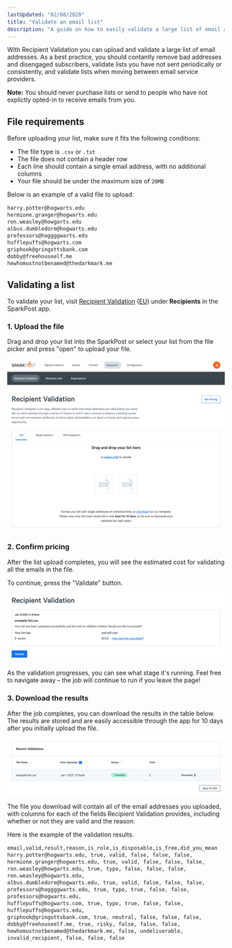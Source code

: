 ```yaml
---
lastUpdated: "02/08/2020"
title: "Validate an email list"
description: "A guide on how to easily validate a large list of email addresses using Recipient Validation."
---
```


With Recipient Validation you can upload and validate a large list of email addresses. As a best practice, you should contantly remove bad addresses and disengaged subscribers, validate lists you have not sent periodically or consistently, and validate lists when moving between email service providers.

**Note:** You should never purchase lists or send to people who have not explictly opted-in to receive emails from you.

## File requirements

Before uploading your list, make sure it fits the following conditions:
* The file type is `.csv` or `.txt`
* The file does not contain a header row
* Each line should contain a single email address, with no additional columns
* Your file should be under the maximum size of `20MB`

Below is an example of a valid file to upload:

```
harry.potter@hogwarts.edu
hermione.granger@hogwarts.edu
ron.weasley@howgarts.edu
albus.dumbledore@hogwarts.edu
professors@hoggggwarts.edu
hufflepuffs@hogwarts.com
griphook@gringottsbank.com
dobby@freehouseelf.me
hewhomustnotbenamed@thedarkmark.me
```

## Validating a list

To validate your list, visit [Recipient Validation](https://app.sparkpost.com/recipient-validation) ([EU](https://app.eu.sparkpost.com/recipient-validation)) under **Recipients** in the SparkPost app.

### 1. Upload the file

Drag and drop your list into the SparkPost or select your list from the file picker and press "open" to upload your file.

![Upload an email list](./media/validate-an-email-list/upload-a-list.png)

### 2. Confirm pricing

After the list upload completes, you will see the estimated cost for validating all the emails in the file.

To continue, press the "Validate" button.

![Confirm pricing](./media/validate-an-email-list/confirm-pricing.png)

As the validation progresses, you can see what stage it's running. Feel free to navigate away – the job will continue to run if you leave the page!

### 3. Download the results

After the job completes, you can download the results in the table below. The results are stored and are easily accessible through the app for 10 days after you initially upload the file.

![List of validation results](./media/validate-an-email-list/results.png)

The file you download will contain all of the email addresses you uploaded, with columns for each of the fields Recipient Validation provides, including whether or not they are valid and the reason.

Here is the example of the validation results.

```
email,valid,result,reason,is_role,is_disposable,is_free,did_you_mean
harry.potter@hogwarts.edu, true, valid, false, false, false,
hermione.granger@hogwarts.edu, true, valid, false, false, false,
ron.weasley@howgarts.edu, true, typo, false, false, false, ron.weasley@hogwarts.edu,
albus.dumbledore@hogwarts.edu, true, valid, false, false, false,
professors@hoggggwarts.edu, true, typo, true, false, false, professors@hogwarts.edu,
hufflepuffs@hogwarts.com, true, typo, true, false, false, hufflepuffs@hogwarts.edu,
griphook@gringottsbank.com, true, neutral, false, false, false,
dobby@freehouseelf.me, true, risky, false, false, false,
hewhomustnotbenamed@thedarkmark.me, false, undeliverable, invalid_recipient, false, false, false

```


